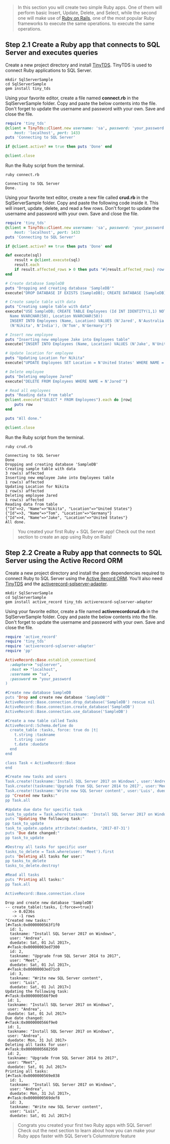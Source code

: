 
> In this section you will create two simple Ruby apps. One of them will perform basic Insert, Update, Delete, and Select, while the second one will make use of [Ruby on Rails](http://rubyonrails.org/), one of the most popular Ruby frameworks to execute the same operations. to execute the same operations.

## Step 2.1 Create a Ruby app that connects to SQL Server and executes queries

Create a new project directory and install [TinyTDS](https://github.com/rails-sqlserver/tiny_tds). TinyTDS is used to connect Ruby applications to SQL Server.

```terminal
mkdir SqlServerSample
cd SqlServerSample
gem install tiny_tds
```
Using your favorite editor, create a file named **connect.rb** in the SqlServerSample folder. Copy and paste the below contents into the file. Don't forget to update the username and password with your own. Save and close the file.

```ruby
require 'tiny_tds'
@client = TinyTds::Client.new username: 'sa', password: 'your_password',
    host: 'localhost', port: 1433
puts 'Connecting to SQL Server'

if @client.active? == true then puts 'Done' end

@client.close
```

Run the Ruby script from the terminal.
```terminal
ruby connect.rb
```
```results
Connecting to SQL Server
Done.
```
Using your favorite text editor, create a new file called **crud.rb** in the SqlServerSample folder. Copy and paste the following code inside it. This will insert, update, delete, and read a few rows. Don't forget to update the username and password with your own. Save and close the file.
```ruby
require 'tiny_tds'
@client = TinyTds::Client.new username: 'sa', password: 'your_password',
    host: 'localhost', port: 1433
puts 'Connecting to SQL Server'

if @client.active? == true then puts 'Done' end

def execute(sql)
    result = @client.execute(sql)
    result.each
    if result.affected_rows > 0 then puts "#{result.affected_rows} row(s) affected" end
end

# Create database SampleDB
puts "Dropping and creating database 'SampleDB'"
execute("DROP DATABASE IF EXISTS [SampleDB]; CREATE DATABASE [SampleDB];")

# Create sample table with data
puts "Creating sample table with data"
execute("USE SampleDB; CREATE TABLE Employees (Id INT IDENTITY(1,1) NOT NULL PRIMARY KEY, 
  Name NVARCHAR(50), Location NVARCHAR(50))
  INSERT INTO Employees (Name, Location) VALUES (N'Jared', N'Australia'),
  (N'Nikita', N'India'), (N'Tom', N'Germany')")

# Insert new employee
puts "Inserting new employee Jake into Employees table"
execute("INSERT INTO Employees (Name, Location) VALUES (N'Jake', N'United States')")

# Update location for employee
puts "Updating Location for Nikita"
execute("UPDATE Employees SET Location = N'United States' WHERE NAME = N'Nikita'")

# Delete employee
puts "Deleting employee Jared"
execute("DELETE FROM Employees WHERE NAME = N'Jared'")

# Read all employees
puts "Reading data from table"
@client.execute("SELECT * FROM Employees").each do |row|
    puts row
end

puts "All done."

@client.close
```

Run the Ruby script from the terminal.
```terminal
ruby crud.rb
````
```results
Connecting to SQL Server
Done
Dropping and creating database 'SampleDB'
Creating sample table with data
3 row(s) affected
Inserting new employee Jake into Employees table
1 row(s) affected
Updating Location for Nikita
1 row(s) affected
Deleting employee Jared
1 row(s) affected
Reading data from table
{"Id"=>2, "Name"=>"Nikita", "Location"=>"United States"}
{"Id"=>3, "Name"=>"Tom", "Location"=>"Germany"}
{"Id"=>4, "Name"=>"Jake", "Location"=>"United States"}
All done.
```
> You created your first Ruby + SQL Server app! Check out the next section to create an app using Ruby on Rails!

## Step 2.2 Create a Ruby app that connects to SQL Server using the Active Record ORM 

Create a new project directory and install the gem dependencies required to connect Ruby to SQL Server using the [Active Record ORM](http://guides.rubyonrails.org/active_record_basics.html#active-record-as-an-orm-framework). You'll also need [TinyTDS](https://github.com/rails-sqlserver/tiny_tds) and the [activerecord-sqlserver-adapter](https://github.com/rails-sqlserver/activerecord-sqlserver-adapter). 

```terminal
mkdir SqlServerSample
cd SqlServerSample
gem install active_record tiny_tds activerecord-sqlserver-adapter
```
Using your favorite editor, create a file named **activerecordcrud.rb** in the SqlServerSample folder. Copy and paste the below contents into the file. Don't forget to update the username and password with your own. Save and close the file.

```ruby
require 'active_record'
require 'tiny_tds'
require 'activerecord-sqlserver-adapter'
require 'pp'

ActiveRecord::Base.establish_connection(
  :adapter=> "sqlserver",
  :host => "localhost",
  :username => "sa",
  :password => "your_password
)

#Create new database SampleDB
puts "Drop and create new database 'SampleDB'"
ActiveRecord::Base.connection.drop_database('SampleDB') rescue nil 
ActiveRecord::Base.connection.create_database('SampleDB')
ActiveRecord::Base.connection.use_database('SampleDB')

#Create a new table called Tasks
ActiveRecord::Schema.define do
  create_table :tasks, force: true do |t|
    t.string :taskname
    t.string :user
    t.date :duedate
  end 
end

class Task < ActiveRecord::Base
end

#Create new tasks and users
Task.create!(taskname:'Install SQL Server 2017 on Windows', user:'Andrea', duedate: '2017-07-01')
Task.create!(taskname:'Upgrade from SQL Server 2014 to 2017', user:'Meet', duedate: '2017-07-01')
Task.create!(taskname:'Write new SQL Server content', user:'Luis', duedate: '2017-07-01')
pp "Created new tasks:" 
pp Task.all

#Update due date for specific task
task_to_update = Task.where(taskname: 'Install SQL Server 2017 on Windows').where(user: 'Andrea').first
puts "Updating the following task:"
pp task_to_update
task_to_update.update_attribute(:duedate, '2017-07-31')
puts "Due date changed:"
pp task_to_update

#Destroy all tasks for specific user
tasks_to_delete = Task.where(user: 'Meet').first
puts "Deleting all tasks for user:"
pp tasks_to_delete
tasks_to_delete.destroy!

#Read all tasks
puts "Printing all tasks:" 
pp Task.all

ActiveRecord::Base.connection.close
```

```results
Drop and create new database 'SampleDB'
-- create_table(:tasks, {:force=>true})
   -> 0.0236s
   -> -1 rows
"Created new tasks:"
[#<Task:0x0000000563f1f0
  id: 1,
  taskname: "Install SQL Server 2017 on Windows",
  user: "Andrea",
  duedate: Sat, 01 Jul 2017>,
 #<Task:0x00000003ed7300
  id: 2,
  taskname: "Upgrade from SQL Server 2014 to 2017",
  user: "Meet",
  duedate: Sat, 01 Jul 2017>,
 #<Task:0x00000003ed71c0
  id: 3,
  taskname: "Write new SQL Server content",
  user: "Luis",
  duedate: Sat, 01 Jul 2017>]
Updating the following task:
#<Task:0x0000000566f9e0
 id: 1,
 taskname: "Install SQL Server 2017 on Windows",
 user: "Andrea",
 duedate: Sat, 01 Jul 2017>
Due date changed:
#<Task:0x0000000566f9e0
 id: 1,
 taskname: "Install SQL Server 2017 on Windows",
 user: "Andrea",
 duedate: Mon, 31 Jul 2017>
Deleting all tasks for user:
#<Task:0x00000005682950
 id: 2,
 taskname: "Upgrade from SQL Server 2014 to 2017",
 user: "Meet",
 duedate: Sat, 01 Jul 2017>
Printing all tasks:
[#<Task:0x0000000569e038
  id: 1,
  taskname: "Install SQL Server 2017 on Windows",
  user: "Andrea",
  duedate: Mon, 31 Jul 2017>,
 #<Task:0x0000000569def8
  id: 3,
  taskname: "Write new SQL Server content",
  user: "Luis",
  duedate: Sat, 01 Jul 2017>]
  ```

> Congrats you created your first two Ruby apps with SQL Server! Check out the next section to learn about how you can make your Ruby apps faster with SQL Server’s Columnstore feature



